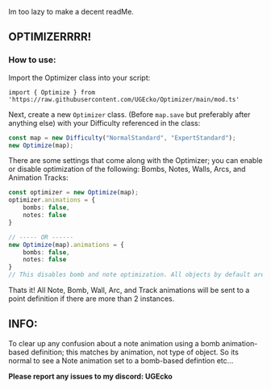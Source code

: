 Im too lazy to make a decent readMe.


## OPTIMIZERRRR!


### How to use: 

Import the Optimizer class into your script:

``
import { Optimize } from 'https://raw.githubusercontent.com/UGEcko/Optimizer/main/mod.ts'
``


Next, create a new `Optimizer` class. (Before `map.save` but preferably after anything else) with your Difficulty referenced in the class:

```ts
const map = new Difficulty("NormalStandard", "ExpertStandard");
new Optimize(map);
```


There are some settings that come along with the Optimizer; you can enable or disable optimization of the following: Bombs, Notes, Walls, Arcs, and Animation Tracks:

```ts
const optimizer = new Optimize(map);
optimizer.animations = {
    bombs: false,
    notes: false
}

// ----- OR ------
new Optimize(map).animations = {
    bombs: false,
    notes: false
}
// This disables bomb and note optimization. All objects by default are optimized.
```


Thats it! All Note, Bomb, Wall, Arc,  and Track animations will be sent to a point definition if there are more than 2 instances.



## INFO:

To clear up any confusion about a note animation using a bomb animation-based definition; this matches by animation, not type of object. So its normal to see a Note animation set to a bomb-based defintion etc...

**Please report any issues to my discord: UGEcko**

